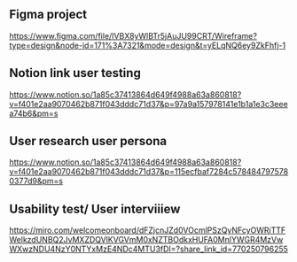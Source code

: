 ## Figma project

https://www.figma.com/file/IVBX8yWlBTr5jAuJU99CRT/Wireframe?type=design&node-id=171%3A7321&mode=design&t=yELqNQ6ey9ZkFhfj-1

## Notion link user testing

https://www.notion.so/1a85c37413864d649f4988a63a860818?v=f401e2aa9070462b871f043dddc71d37&p=97a9a157978141e1b1a1e3c3eeea74b6&pm=s

## User research user persona

https://www.notion.so/1a85c37413864d649f4988a63a860818?v=f401e2aa9070462b871f043dddc71d37&p=115ecfbaf7284c5784847975780377d9&pm=s

## Usability test/ User interviiiew

https://miro.com/welcomeonboard/dFZjcnJZd0VOcmlPSzQyNFcyOWRiTTFWelkzdUNBQ2JvMXZDQVlKVGVmM0xNZTBOdkxHUFA0MnlYWGR4MzVwWXwzNDU4NzY0NTYxMzE4NDc4MTU3fDI=?share_link_id=770250796255
